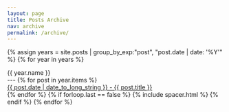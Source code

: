 ```yaml
---
layout: page
title: Posts Archive
nav: archive
permalink: /archive/
---
```


{% assign years = site.posts | group_by_exp:"post", "post.date | date: '%Y'" %}
{% for year in years %}
  <div class="inline-title">{{ year.name }}</div>
  ---
  {% for post in year.items %}
  <div class="post-link">
    <a href="{{ post.url }}">{{ post.date | date_to_long_string }} - {{ post.title }}</a>
  </div>
  {% endfor %}
{% if forloop.last == false %}
  {% include spacer.html %}
{% endif %}
{% endfor %}
